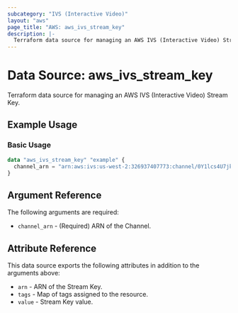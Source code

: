 ```yaml
---
subcategory: "IVS (Interactive Video)"
layout: "aws"
page_title: "AWS: aws_ivs_stream_key"
description: |-
  Terraform data source for managing an AWS IVS (Interactive Video) Stream Key.
---
```


# Data Source: aws_ivs_stream_key

Terraform data source for managing an AWS IVS (Interactive Video) Stream Key.

## Example Usage

### Basic Usage

```terraform
data "aws_ivs_stream_key" "example" {
  channel_arn = "arn:aws:ivs:us-west-2:326937407773:channel/0Y1lcs4U7jk5"
}
```

## Argument Reference

The following arguments are required:

* `channel_arn` - (Required) ARN of the Channel.

## Attribute Reference

This data source exports the following attributes in addition to the arguments above:

* `arn` - ARN of the Stream Key.
* `tags` - Map of tags assigned to the resource.
* `value` - Stream Key value.

